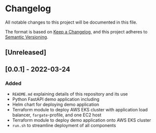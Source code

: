 # Changelog

All notable changes to this project will be documented in this file.

The format is based on [Keep a Changelog](https://keepachangelog.com/en/1.0.0/),
and this project adheres to [Semantic Versioning](https://semver.org/spec/v2.0.0.html).

## [Unreleased]

## [0.0.1] - 2022-03-24

### Added

- `README.md` explaining details of this repository and its use
- Python FastAPI demo application including
- Helm chart for deploying demo application
- Terraform module to deploy AWS EKS cluster with application load balancer, `fargate`-profile, and one EC2 host
- Terraform module to deploy demo application onto AWS EKS cluster
- `run.sh` to streamline deployment of all components
